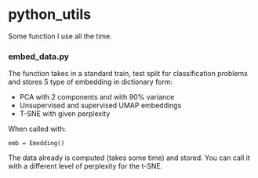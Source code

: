 # python_utils
Some function I use all the time.

### embed_data.py
The function takes in a standard train, test split for classification problems and stores 5 type of embedding in dictionary form:
* PCA with 2 components and with 90% variance
* Unsupervised and supervised UMAP embeddings
* T-SNE with given perplexity

When called with:
```
emb = Emedding()
```
The data already is computed (takes some time) and stored. You can call it with a different level of perplexity for the t-SNE.
